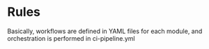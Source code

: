 # Rules

Basically, workflows are defined in YAML files for each module, and orchestration is performed in ci-pipeline.yml
